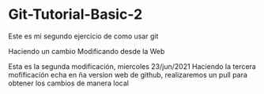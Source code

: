 # Git-Tutorial-Basic-2
Este es mi segundo ejercicio de como usar git

Haciendo un cambio
Modificando desde la Web

Esta es la segunda modificación, miercoles 23/jun/2021
Haciendo la tercera mofificación echa en ña version web de github, realizaremos un pull para obtener los cambios de manera local

